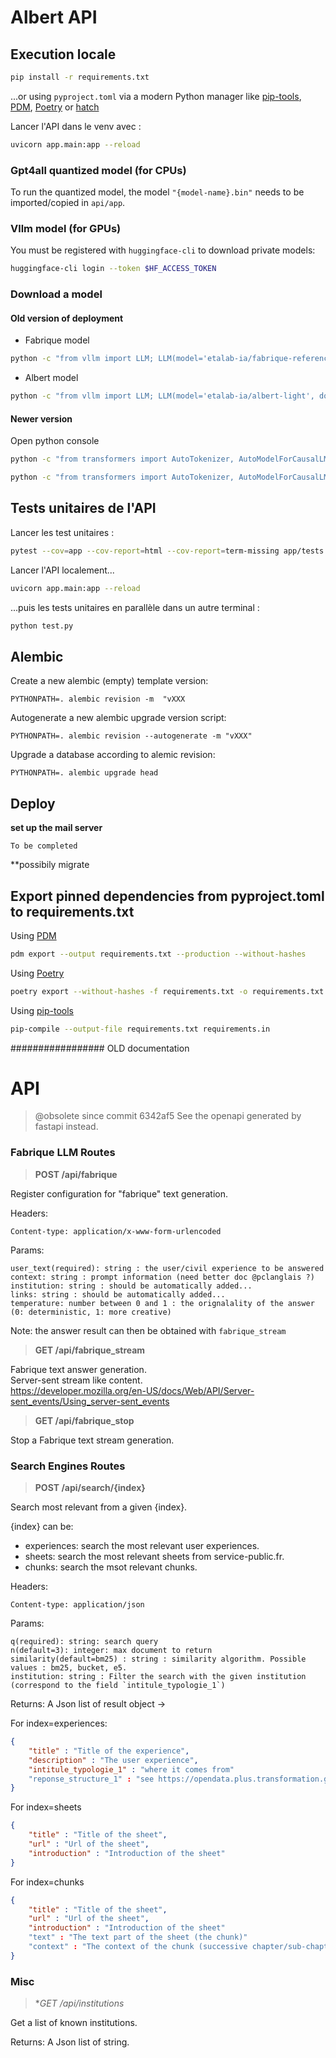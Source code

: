# Albert API

## Execution locale

```bash
pip install -r requirements.txt
```
...or using `pyproject.toml` via a modern Python manager like [pip-tools](https://github.com/jazzband/pip-tools), [PDM](https://pdm.fming.dev/), [Poetry](https://python-poetry.org/docs/cli/#export) or [hatch](https://hatch.pypa.io/)


Lancer l'API dans le venv avec :
```bash
uvicorn app.main:app --reload
```

### Gpt4all quantized model (for CPUs)

To run the quantized model, the model `"{model-name}.bin"` needs to be imported/copied in `api/app`.

### Vllm model (for GPUs)

You must be registered with `huggingface-cli` to download private models:

```bash
huggingface-cli login --token $HF_ACCESS_TOKEN
```

### Download a model

#### Old version of deployment

- Fabrique model
```bash
python -c "from vllm import LLM; LLM(model='etalab-ia/fabrique-reference-2', download_dir='add_your_path')"
```
- Albert model
```bash
python -c "from vllm import LLM; LLM(model='etalab-ia/albert-light', download_dir='add_your_path')"
```

#### Newer version

Open python console
```bash
python -c "from transformers import AutoTokenizer, AutoModelForCausalLM; tokenizer=AutoTokenizer.from_pretrained('etalab-ia/fabrique-reference-2'); tokenizer.save_pretrained('add_your_path/fabrique-reference-2'); model=AutoModelForCausalLM.from_pretrained('etalab-ia/fabrique-reference-2'); model.save_pretrained('add_your_path/fabrique-reference-2') "
```

```bash
python -c "from transformers import AutoTokenizer, AutoModelForCausalLM; tokenizer=AutoTokenizer.from_pretrained('etalab-ia/albert-light'); tokenizer.save_pretrained('add_your_path/albert-light'); model=AutoModelForCausalLM.from_pretrained('etalab-ia/albert-light'); model.save_pretrained('add_your_path/albert-light') "
```

## Tests unitaires de l'API

Lancer les test unitaires :
```bash
pytest --cov=app --cov-report=html --cov-report=term-missing app/tests
```

Lancer l'API localement...
```bash
uvicorn app.main:app --reload
```

...puis les tests unitaires en parallèle dans un autre terminal :
```bash
python test.py
```

## Alembic

Create a new alembic (empty) template version:

    PYTHONPATH=. alembic revision -m  "vXXX

Autogenerate a new alembic upgrade version script:

    PYTHONPATH=. alembic revision --autogenerate -m "vXXX"

Upgrade a database according to alemic revision:

    PYTHONPATH=. alembic upgrade head

## Deploy

**set up the mail server**

    To be completed

**possibily migrate 


## Export pinned dependencies from pyproject.toml to requirements.txt

Using [PDM](https://pdm.fming.dev/)
```bash
pdm export --output requirements.txt --production --without-hashes
```

Using [Poetry](https://python-poetry.org/docs/cli/#export)
```bash
poetry export --without-hashes -f requirements.txt -o requirements.txt
```

Using [pip-tools](https://github.com/jazzband/pip-tools)
```bash
pip-compile --output-file requirements.txt requirements.in
```


################# OLD documentation
# API

> @obsolete since commit 6342af5
> See the openapi generated by fastapi instead.

### Fabrique LLM Routes

> **POST /api/fabrique**

Register configuration for "fabrique" text generation.

Headers:
```
Content-type: application/x-www-form-urlencoded  
```

Params:  
```
user_text(required): string : the user/civil experience to be answered
context: string : prompt information (need better doc @pclanglais ?)
institution: string : should be automatically added...
links: string : should be automatically added...
temperature: number between 0 and 1 : the orignalality of the answer (0: deterministic, 1: more creative)
```

Note: the answer result can then be obtained with `fabrique_stream`


> **GET /api/fabrique_stream**

Fabrique text answer generation.  
Server-sent stream like content.  
https://developer.mozilla.org/en-US/docs/Web/API/Server-sent_events/Using_server-sent_events


> **GET /api/fabrique_stop**

Stop a Fabrique text stream generation.

### Search Engines Routes

> **POST /api/search/{index}**

Search most relevant from a given {index}.

{index} can be:
- experiences: search the most relevant user experiences.
- sheets: search the most relevant sheets from service-public.fr.
- chunks: search the msot relevant chunks.

Headers:
```
Content-type: application/json
```

Params:  
```
q(required): string: search query
n(default=3): integer: max document to return
similarity(default=bm25) : string : similarity algorithm. Possible values : bm25, bucket, e5.
institution: string : Filter the search with the given institution (correspond to the field `intitule_typologie_1`) 
```

Returns: A Json list of result object ->  

For index=experiences:
```json
{
    "title" : "Title of the experience",
    "description" : "The user experience",
    "intitule_typologie_1" : "where it comes from"
    "reponse_structure_1" : "see https://opendata.plus.transformation.gouv.fr/explore/dataset/export-expa-c-riences/information"
}
```

For index=sheets
```json
{
    "title" : "Title of the sheet",
    "url" : "Url of the sheet",
    "introduction" : "Introduction of the sheet"
}
```

For index=chunks
```json
{
    "title" : "Title of the sheet",
    "url" : "Url of the sheet",
    "introduction" : "Introduction of the sheet"
    "text" : "The text part of the sheet (the chunk)"
    "context" : "The context of the chunk (successive chapter/sub-chapter/situation titles if any)"
}
```

### Misc

> **GET /api/institutions*

Get a list of known institutions.

Returns: A Json list of string.